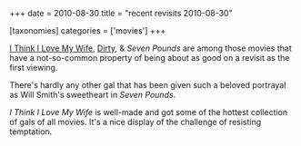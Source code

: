 +++
date = 2010-08-30
title = "recent revisits 2010-08-30"

[taxonomies]
categories = ['movies']
+++

[I Think I Love My Wife], [Dirty][I Think I Love My Wife], & *Seven
Pounds* are among those movies that have a not-so-common property of
being about as good on a revisit as the first viewing.

There\'s hardly any other gal that has been given such a beloved
portrayal as Will Smith\'s sweetheart in *Seven Pounds*.

*I Think I Love My Wife* is well-made and got some of the hottest
collection of gals of all movies. It\'s a nice display of the challenge
of resisting temptation.

  [I Think I Love My Wife]: http://movies.tshepang.net/many-recent-movies-2008-09-25
